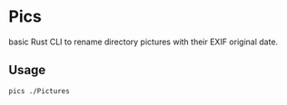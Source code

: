 # Pics

basic Rust CLI to rename directory pictures with their EXIF original date.

## Usage

```bash
pics ./Pictures
```
